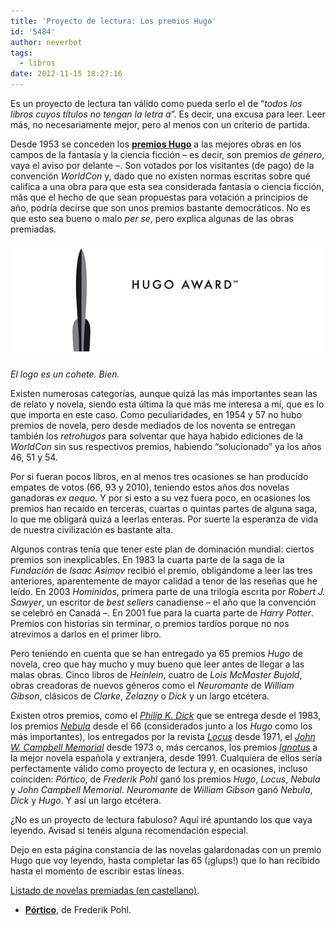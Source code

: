 ```yaml
---
title: 'Proyecto de lectura: Los premios Hugo'
id: '5484'
author: neverbot
tags:
  - libros
date: 2012-11-15 18:27:16
---
```


Es un proyecto de lectura tan válido como pueda serlo el de “*todos los libros cuyos títulos no tengan la letra a*”. Es decir, una excusa para leer. Leer más, no necesariamente mejor, pero al menos con un criterio de partida.

Desde 1953 se conceden los [**premios Hugo**](http://en.wikipedia.org/wiki/Hugo_Award) a las mejores obras en los campos de la fantasía y la ciencia ficción – es decir, son premios *de género*, vaya el aviso por delante –. Son votados por los visitantes (de pago) de la convención *WorldCon* y, dado que no existen normas escritas sobre qué califica a una obra para que esta sea considerada fantasía o ciencia ficción, más que el hecho de que sean propuestas para votación a principios de año, podría decirse que son unos premios bastante democráticos. No es que esto sea bueno o malo *per se*, pero explica algunas de las obras premiadas.

[![Hugo Award](./index/hugo_award.jpg)](https://neverbot.com/proyecto-de-lectura-los-premios-hugo/hugo_award.jpg)

*El logo es un cohete. Bien.*

Existen numerosas categorías, aunque quizá las más importantes sean las de relato y novela, siendo esta última la que más me interesa a mí, que es lo que importa en este caso. Como peculiaridades, en 1954 y 57 no hubo premios de novela, pero desde mediados de los noventa se entregan también los *retrohugos* para solventar que haya habido ediciones de la *WorldCon* sin sus respectivos premios, habiendo “solucionado” ya los años 46, 51 y 54.

Por si fueran pocos libros, en al menos tres ocasiones se han producido empates de votos (66, 93 y 2010), teniendo estos años dos novelas ganadoras *ex aequo*. Y por si esto a su vez fuera poco, en ocasiones los premios han recaído en terceras, cuartas o quintas partes de alguna saga, lo que me obligará quizá a leerlas enteras. Por suerte la esperanza de vida de nuestra civilización es bastante alta.

Algunos contras tenía que tener este plan de dominación mundial: ciertos premios son inexplicables. En 1983 la cuarta parte de la saga de la *Fundación* de *Isaac Asimov* recibió el premio, obligándome a leer las tres anteriores, aparentemente de mayor calidad a tenor de las reseñas que he leído. En 2003 *Homínidos*, primera parte de una trilogía escrita por *Robert J. Sawyer*, un escritor de *best sellers* canadiense – el año que la convención se celebró en Canadá –. En 2001 fue para la cuarta parte de *Harry Potter*. Premios con historias sin terminar, o premios tardíos porque no nos atrevimos a darlos en el primer libro.

Pero teniendo en cuenta que se han entregado ya 65 premios *Hugo* de novela, creo que hay mucho y muy bueno que leer antes de llegar a las malas obras. Cinco libros de *Heinlein*, cuatro de *Lois McMaster Bujold*, obras creadoras de nuevos géneros como el *Neuromante* de *William Gibson*, clásicos de *Clarke*, *Zelazny* o *Dick* y un largo etcétera.

Existen otros premios, como el [*Philip K. Dick*](http://en.wikipedia.org/wiki/Philip_K._Dick_Award) que se entrega desde el 1983, los premios [*Nebula*](http://en.wikipedia.org/wiki/Nebula_Award) desde el 66 (considerados junto a los *Hugo* como los más importantes), los entregados por la revista *[Locus](http://en.wikipedia.org/wiki/Locus_Award)* desde 1971, el [*John W. Campbell Memorial*](http://en.wikipedia.org/wiki/John_W._Campbell_Memorial_Award_for_Best_Science_Fiction_Novel) desde 1973 o, más cercanos, los premios [*Ignotus*](http://es.wikipedia.org/wiki/Premio_Ignotus) a la mejor novela española y extranjera, desde 1991. Cualquiera de ellos sería perfectamente válido como proyecto de lectura y, en ocasiones, incluso coinciden: *Pórtico*, de *Frederik Pohl* ganó los premios *Hugo*, *Locus*, *Nebula* y *John Campbell Memorial*. *Neuromante* de *William Gibson* ganó *Nebula*, *Dick* y *Hugo*. Y así un largo etcétera.

¿No es un proyecto de lectura fabuloso? Aquí iré apuntando los que vaya leyendo. Avisad si tenéis alguna recomendación especial.

Dejo en esta página constancia de las novelas galardonadas con un premio Hugo que voy leyendo, hasta completar las 65 (¡glups!) que lo han recibido hasta el momento de escribir estas líneas.

[Listado de novelas premiadas (en castellano)](https://es.wikipedia.org/wiki/Premio_Hugo_a_la_mejor_novela).

* **[Pórtico](/portico-de-frederik-pohl/)**, de Frederik Pohl.
